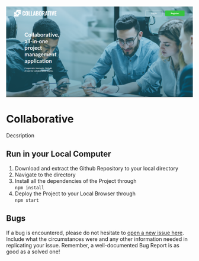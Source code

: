 ![Landing Page](./github-assets/Collaborative.png)
# Collaborative
Decsription

## Run in your Local Computer
1. Download and extract the Github Repository to your local directory
2. Navigate to the directory
3. Install all the dependencies of the Project through <br /> `npm install`
4. Deploy the Project to your Local Browser through <br /> `npm start`

## Bugs
If a bug is encountered, please do not hesitate to [open a new issue here](https://github.com/DLSU-CCAPDEV/2021T2-G16/issues/new). Include what the circumstances were and any other information needed in replicating your issue. Remember, a well-documented Bug Report is as good as a solved one! 
